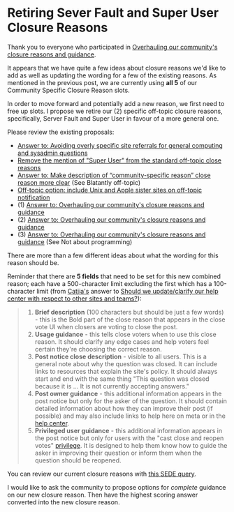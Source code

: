 # Retiring Sever Fault and Super User Closure Reasons


Thank you to everyone who participated in [Overhauling our community's closure reasons and guidance](https://meta.stackoverflow.com/q/417008).

It appears that we have quite a few ideas about closure reasons we'd like to add as well as updating the wording for a few of the existing reasons. As mentioned in the previous post, we are currently using __all 5__ of our Community Specific Closure Reason slots.

In order to move forward and potentially add a new reason, we first need to free up slots. I propose we retire our (2) specific off-topic closure reasons, specifically, Server Fault and Super User in favour of a more general one.

Please review the existing proposals:

 - [Answer to: Avoiding overly specific site referrals for general computing and sysadmin questions](https://meta.stackoverflow.com/a/313265)
 - [Remove the mention of "Super User" from the standard off-topic close reasons](https://meta.stackoverflow.com/q/277872)
 - [Answer to: Make description of “community-specific reason” close reason more clear](https://meta.stackoverflow.com/a/412865) (See Blatantly off-topic)
 - [Off-topic option: include Unix and Apple sister sites on off-topic notification](https://meta.stackoverflow.com/q/380370)
 - (1) [Answer to: Overhauling our community's closure reasons and guidance](https://meta.stackoverflow.com/a/417659)
 - (2) [Answer to: Overhauling our community's closure reasons and guidance](https://meta.stackoverflow.com/a/417611)
 - (3) [Answer to: Overhauling our community's closure reasons and guidance](https://meta.stackoverflow.com/a/417732) (See Not about programming)


There are more than a few different ideas about what the wording for this reason should be.

Reminder that there are __5 fields__ that need to be set for this new combined reason; each have a 500-character limit excluding the first which has a 100-character limit (from [Catjia's](https://meta.stackexchange.com/users/284336) answer to [Should we update/clarify our help center with respect to other sites and teams?](https://meta.stackexchange.com/a/362584)):

> 1. **Brief description** (100 characters but should be just a few words) - this is the Bold part of the close reason that appears in the close vote UI when closers are voting to close the post.
> 2. **Usage guidance** - this tells close voters when to use this close reason. It should clarify any edge cases and help voters feel certain they're choosing the correct reason.
> 3. **Post notice close description** - visible to all users. This is a general note about why the question was closed. It can include links to resources that explain the site's policy. It should always start and end with the same thing "This question was closed because it is ... It is not currently accepting answers."
> 4. **Post owner guidance** - this additional information appears in the post notice but only for the asker of the question. It should contain detailed information about how they can improve their post (if possible) and may also include links to help here on meta or in the [help center](https://stackoverflow.com/help).
> 5. **Privileged user guidance** - this additional information appears in the post notice but only for users with the "cast close and reopen votes" [privilege](https://stackoverflow.com/help/privileges/close-questions). It is designed to help them know how to guide the asker in improving their question or inform them when the question should be reopened.

You can review our current closure reasons with [this SEDE query](https://data.stackexchange.com/stackoverflow/query/1573733).

I would like to ask the community to propose options for _complete_ guidance on our new closure reason. Then have the highest scoring answer converted into the new closure reason.
